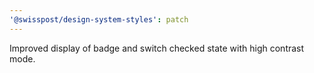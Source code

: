```yaml
---
'@swisspost/design-system-styles': patch
---
```


Improved display of badge and switch checked state with high contrast mode.
